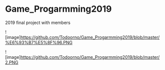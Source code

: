 # Game_Progarmming2019
2019 final project with members


  ![image]https://github.com/Todoorno/Game_Progarmming2019/blob/master/%E6%93%B7%E5%8F%96.PNG


  ![image]https://github.com/Todoorno/Game_Progarmming2019/blob/master/2.PNG
